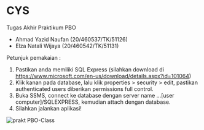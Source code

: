 # CYS

Tugas Akhir Praktikum PBO
- Ahmad Yazid Naufan (20/460537/TK/51126)
- Elza Natali Wijaya (20/460542/TK/51131)

Petunjuk pemakaian :
1. Pastikan anda memiliki SQL Express (silahkan download di https://www.microsoft.com/en-us/download/details.aspx?id=101064)
2. Klik kanan pada database, lalu klik properties > security > edit, pastikan authenticated users diberikan permissions full control.
3. Buka SSMS, connect ke database dengan server name ...[user computer]/SQLEXPRESS, kemudian attach dengan database.
4. Silahkan jalankan aplikasi!

![prakt PBO-Class](https://user-images.githubusercontent.com/79157341/117577985-6497d100-b116-11eb-913f-7c7e5f0d01d4.png)
